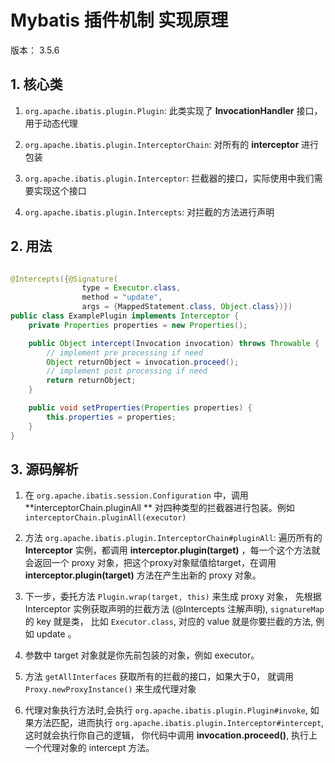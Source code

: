 # Mybatis 插件机制 实现原理

版本： 3.5.6

## 1. 核心类

1. `org.apache.ibatis.plugin.Plugin`: 此类实现了 **InvocationHandler** 接口，用于动态代理

2. `org.apache.ibatis.plugin.InterceptorChain`: 对所有的 **interceptor** 进行包装

3. `org.apache.ibatis.plugin.Interceptor`: 拦截器的接口，实际使用中我们需要实现这个接口

4. `org.apache.ibatis.plugin.Intercepts`: 对拦截的方法进行声明

## 2. 用法

```java

@Intercepts({@Signature(
				type = Executor.class,
				method = "update",
				args = {MappedStatement.class, Object.class})})
public class ExamplePlugin implements Interceptor {
	private Properties properties = new Properties();

	public Object intercept(Invocation invocation) throws Throwable {
		// implement pre processing if need
		Object returnObject = invocation.proceed();
		// implement post processing if need
		return returnObject;
	}

	public void setProperties(Properties properties) {
		this.properties = properties;
	}
}
```

## 3. 源码解析

1. 在 `org.apache.ibatis.session.Configuration` 中，调用 **interceptorChain.pluginAll ** 对四种类型的拦截器进行包装。例如 `interceptorChain.pluginAll(executor)`

2. 方法 `org.apache.ibatis.plugin.InterceptorChain#pluginAll`: 遍历所有的 **Interceptor** 实例，都调用 **interceptor.plugin(target)** ，每一个这个方法就会返回一个 proxy 对象，把这个proxy对象赋值给target，在调用 **interceptor.plugin(target)** 方法在产生出新的 proxy 对象。

3. 下一步，委托方法 `Plugin.wrap(target, this)` 来生成 proxy 对象， 先根据 Interceptor 实例获取声明的拦截方法 (@Intercepts 注解声明), `signatureMap` 的 key 就是类， 比如 `Executor.class`, 对应的 value 就是你要拦截的方法, 例如 update 。

4. 参数中 target 对象就是你先前包装的对象，例如 executor。

5. 方法 `getAllInterfaces` 获取所有的拦截的接口，如果大于0， 就调用 `Proxy.newProxyInstance()` 来生成代理对象

6. 代理对象执行方法时,会执行 `org.apache.ibatis.plugin.Plugin#invoke`, 如果方法匹配，进而执行 `org.apache.ibatis.plugin.Interceptor#intercept`, 这时就会执行你自己的逻辑， 你代码中调用 **invocation.proceed()**, 执行上一个代理对象的 intercept 方法。

